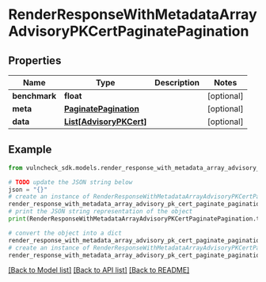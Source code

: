 # RenderResponseWithMetadataArrayAdvisoryPKCertPaginatePagination


## Properties

Name | Type | Description | Notes
------------ | ------------- | ------------- | -------------
**benchmark** | **float** |  | [optional] 
**meta** | [**PaginatePagination**](PaginatePagination.md) |  | [optional] 
**data** | [**List[AdvisoryPKCert]**](AdvisoryPKCert.md) |  | [optional] 

## Example

```python
from vulncheck_sdk.models.render_response_with_metadata_array_advisory_pk_cert_paginate_pagination import RenderResponseWithMetadataArrayAdvisoryPKCertPaginatePagination

# TODO update the JSON string below
json = "{}"
# create an instance of RenderResponseWithMetadataArrayAdvisoryPKCertPaginatePagination from a JSON string
render_response_with_metadata_array_advisory_pk_cert_paginate_pagination_instance = RenderResponseWithMetadataArrayAdvisoryPKCertPaginatePagination.from_json(json)
# print the JSON string representation of the object
print(RenderResponseWithMetadataArrayAdvisoryPKCertPaginatePagination.to_json())

# convert the object into a dict
render_response_with_metadata_array_advisory_pk_cert_paginate_pagination_dict = render_response_with_metadata_array_advisory_pk_cert_paginate_pagination_instance.to_dict()
# create an instance of RenderResponseWithMetadataArrayAdvisoryPKCertPaginatePagination from a dict
render_response_with_metadata_array_advisory_pk_cert_paginate_pagination_from_dict = RenderResponseWithMetadataArrayAdvisoryPKCertPaginatePagination.from_dict(render_response_with_metadata_array_advisory_pk_cert_paginate_pagination_dict)
```
[[Back to Model list]](../README.md#documentation-for-models) [[Back to API list]](../README.md#documentation-for-api-endpoints) [[Back to README]](../README.md)


